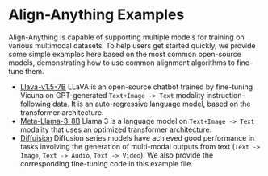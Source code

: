 # Align-Anything Examples

Align-Anything is capable of supporting multiple models for training on various multimodal datasets. To help users get started quickly, we provide some simple examples here based on the most common open-source models, demonstrating how to use common alignment algorithms to fine-tune them.

- [Llava-v1.5-7B](./llava.md) LLaVA is an open-source chatbot trained by fine-tuning Vicuna on GPT-generated `Text+Image -> Text` modality instruction-following data. It is an auto-regressive language model, based on the transformer architecture.
- [Meta-Llama-3-8B](./llama.md) Llama 3 is a language model on `Text+Image -> Text` modality that uses an optimized transformer architecture.
- [Diffuision](./diffusion.md) Diffusion series models have achieved good performance in tasks involving the generation of multi-modal outputs from text (`Text -> Image`, `Text -> Audio`, `Text -> Video`). We also provide the corresponding fine-tuning code in this example file.